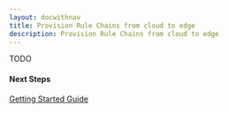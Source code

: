 ```yaml
---
layout: docwithnav
title: Provision Rule Chains from cloud to edge
description: Provision Rule Chains from cloud to edge
---
```


TODO

#### Next Steps

<p><a href="/docs/edge/getting-started" class="button">Getting Started Guide</a></p>